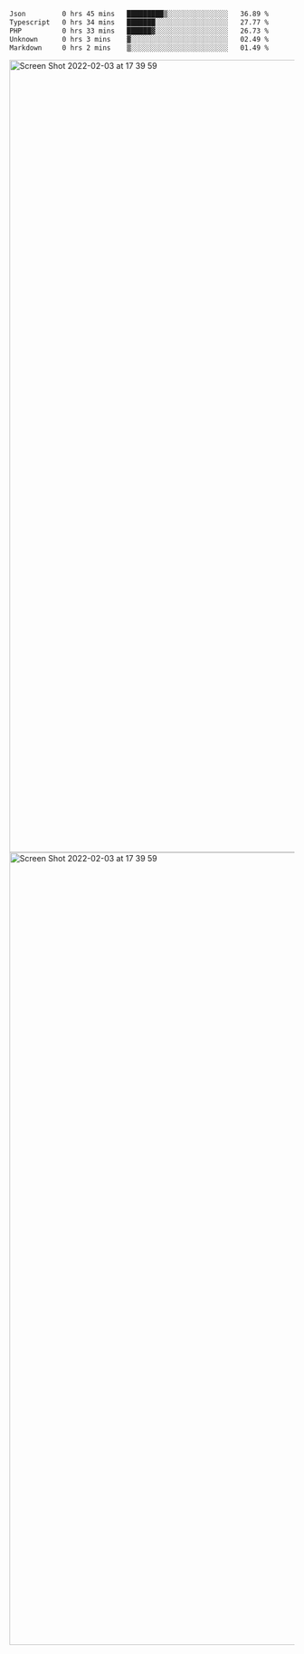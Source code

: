 <!--START_SECTION:waka-->

```txt
Json         0 hrs 45 mins   █████████▒░░░░░░░░░░░░░░░   36.89 %
Typescript   0 hrs 34 mins   ███████░░░░░░░░░░░░░░░░░░   27.77 %
PHP          0 hrs 33 mins   ██████▓░░░░░░░░░░░░░░░░░░   26.73 %
Unknown      0 hrs 3 mins    ▓░░░░░░░░░░░░░░░░░░░░░░░░   02.49 %
Markdown     0 hrs 2 mins    ▒░░░░░░░░░░░░░░░░░░░░░░░░   01.49 %
```

<!--END_SECTION:waka-->

<img width="1400" alt="Screen Shot 2022-02-03 at 17 39 59" src="https://user-images.githubusercontent.com/45716542/152387304-f2b60485-53a6-4f4b-a818-5cefb1b0c0ae.png">
<img width="1400" alt="Screen Shot 2022-02-03 at 17 39 59" src="https://user-images.githubusercontent.com/45716542/152387273-ea5cdf21-2a45-44da-8bef-00c1763b1d42.png">
